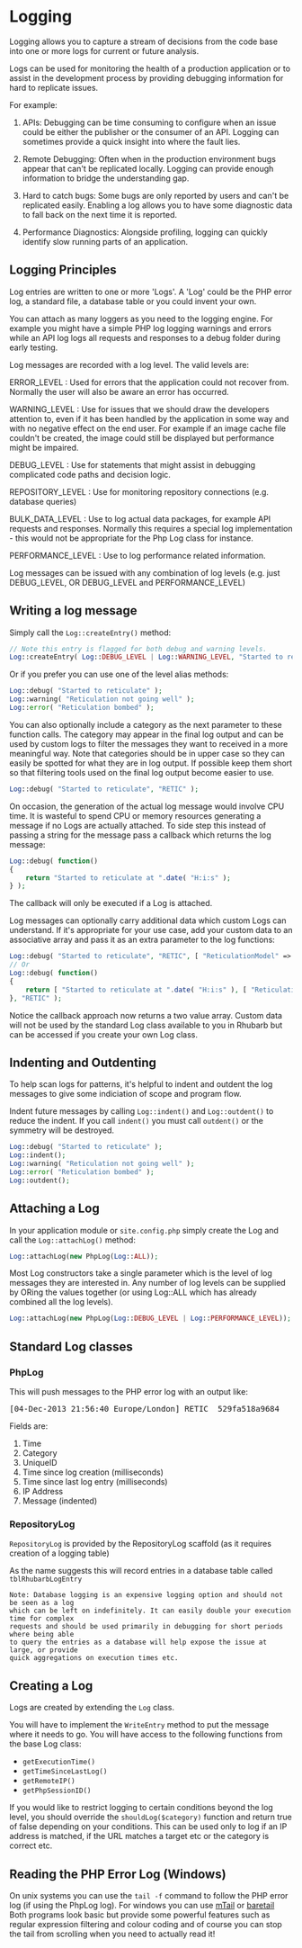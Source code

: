 Logging
===

Logging allows you to capture a stream of decisions from the code base into one or more logs for current or
future analysis.

Logs can be used for monitoring the health of a production application or to assist in the development process
by providing debugging information for hard to replicate issues.

For example:

1) APIs: Debugging can be time consuming to configure when an issue could be either the publisher or the consumer
of an API. Logging can sometimes provide a quick insight into where the fault lies.

2) Remote Debugging: Often when in the production environment bugs appear that can't be replicated locally.
Logging can provide enough information to bridge the understanding gap.

3) Hard to catch bugs: Some bugs are only reported by users and can't be replicated easily. Enabling a log
allows you to have some diagnostic data to fall back on the next time it is reported.

4) Performance Diagnostics: Alongside profiling, logging can quickly identify slow running parts of an
application.

## Logging Principles

Log entries are written to one or more 'Logs'. A 'Log' could be the PHP error log, a standard file, a database table
or you could invent your own.

You can attach as many loggers as you need to the logging engine. For example you might have a simple PHP log
logging warnings and errors while an API log logs all requests and responses to a debug folder during early
testing.

Log messages are recorded with a log level. The valid levels are:

ERROR_LEVEL
:   Used for errors that the application could not recover from. Normally the user will also be aware
    an error has occurred.

WARNING_LEVEL
:   Use for issues that we should draw the developers attention to, even if it has been handled
	by the application in some way and with no negative effect on the end user. For example if an
	image cache file couldn't be created, the image could still be displayed but performance might
	be impaired.

DEBUG_LEVEL
:   Use for statements that might assist in debugging complicated code paths and decision logic.

REPOSITORY_LEVEL
:   Use for monitoring repository connections (e.g. database queries)

BULK_DATA_LEVEL
:   Use to log actual data packages, for example API requests and responses.
	Normally this requires a special log implementation - this would not be appropriate for
	the Php Log class for instance.

PERFORMANCE_LEVEL
:   Use to log performance related information.

Log messages can be issued with any combination of log levels (e.g. just DEBUG_LEVEL, OR DEBUG_LEVEL and
PERFORMANCE_LEVEL)

## Writing a log message

Simply call the `Log::createEntry()` method:

~~~ php
// Note this entry is flagged for both debug and warning levels.
Log::createEntry( Log::DEBUG_LEVEL | Log::WARNING_LEVEL, "Started to reticulate" );
~~~

Or if you prefer you can use one of the level alias methods:

~~~ php
Log::debug( "Started to reticulate" );
Log::warning( "Reticulation not going well" );
Log::error( "Reticulation bombed" );
~~~

You can also optionally include a category as the next parameter to these function calls. The category may
appear in the final log output and can be used by custom logs to filter the messages they want to received
in a more meaningful way. Note that categories should be in upper case so they can easily be spotted for
what they are in log output. If possible keep them short so that filtering tools used on the final log
output become easier to use.

~~~ php
Log::debug( "Started to reticulate", "RETIC" );
~~~

On occasion, the generation of the actual log message would involve CPU time. It is wasteful to spend CPU or
memory resources generating a message if no Logs are actually attached. To side step this instead of
passing a string for the message pass a callback which returns the log message:

~~~ php
Log::debug( function()
{
    return "Started to reticulate at ".date( "H:i:s" );
} );
~~~

The callback will only be executed if a Log is attached.

Log messages can optionally carry additional data which custom Logs can understand. If it's appropriate for your
use case, add your custom data to an associative array and pass it as an extra parameter to the log functions:

~~~ php
Log::debug( "Started to reticulate", "RETIC", [ "ReticulationModel" => "Bendy" ] );
// Or
Log::debug( function()
{
    return [ "Started to reticulate at ".date( "H:i:s" ), [ "ReticulationModel" => "Bendy" ] ]
}, "RETIC" );
~~~

Notice the callback approach now returns a two value array. Custom data will not be used by the standard Log
class available to you in Rhubarb but can be accessed if you create your own Log class.

## Indenting and Outdenting

To help scan logs for patterns, it's helpful to indent and outdent the log messages to give some indiciation of
scope and program flow.

Indent future messages by calling `Log::indent()` and `Log::outdent()` to reduce the indent. If you call `indent()`
you must call `outdent()` or the symmetry will be destroyed.

~~~ php
Log::debug( "Started to reticulate" );
Log::indent();
Log::warning( "Reticulation not going well" );
Log::error( "Reticulation bombed" );
Log::outdent();
~~~

## Attaching a Log

In your application module or `site.config.php` simply create the Log and call the `Log::attachLog()` method:

~~~ php
Log::attachLog(new PhpLog(Log::ALL));
~~~

Most Log constructors take a single parameter which is the level of log messages they are interested in. Any number
of log levels can be supplied by ORing the values together (or using Log::ALL which has already combined all the
log levels).

~~~ php
Log::attachLog(new PhpLog(Log::DEBUG_LEVEL | Log::PERFORMANCE_LEVEL));
~~~

## Standard Log classes

### PhpLog

This will push messages to the PHP error log with an output like:

<pre>
[04-Dec-2013 21:56:40 Europe/London] RETIC	529fa518a9684	+6	6.1	127.0.0.1	Starting to Reticulate
</pre>

Fields are:

1. Time
2. Category
3. UniqueID
4. Time since log creation (milliseconds)
5. Time since last log entry (milliseconds)
6. IP Address
7. Message (indented)

### RepositoryLog

`RepositoryLog` is provided by the RepositoryLog scaffold (as it requires creation of a logging table)

As the name suggests this will record entries in a database table called `tblRhubarbLogEntry`

~~~
Note: Database logging is an expensive logging option and should not be seen as a log
which can be left on indefinitely. It can easily double your execution time for complex
requests and should be used primarily in debugging for short periods where being able
to query the entries as a database will help expose the issue at large, or provide
quick aggregations on execution times etc.
~~~

## Creating a Log

Logs are created by extending the `Log` class.

You will have to implement the `WriteEntry` method to put the message where it needs to go. You will have access
to the following functions from the base Log class:

* `getExecutionTime()`
* `getTimeSinceLastLog()`
* `getRemoteIP()`
* `getPhpSessionID()`

If you would like to restrict logging to certain conditions beyond the log level, you should override the
`shouldLog($category)` function and return true of false depending on your conditions. This can be used only to log
if an IP address is matched, if the URL matches a target etc or the category is correct etc.

## Reading the PHP Error Log (Windows)

On unix systems you can use the `tail -f` command to follow the PHP error log (if using the PhpLog log). For
windows you can use [mTail](http://ophilipp.free.fr/op_tail.htm) or [baretail](http://www.baremetalsoft.com/baretail/)
Both programs look basic but provide some powerful features such as regular expression filtering and colour coding
and of course you can stop the tail from scrolling when you need to actually read it!